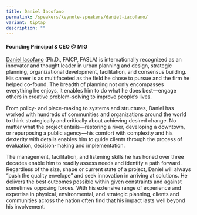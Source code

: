 ```yaml
---
title: Daniel Iacofano
permalink: /speakers/keynote-speakers/daniel-iacofano/
variant: tiptap
description: ""
---
```

<h4><strong>Founding Principal &amp; CEO @ MIG</strong></h4>
<p><a href="https://www.linkedin.com/in/daniel-iacofano-3a06335/" rel="noopener nofollow" target="_blank">Daniel Iacofano</a> (Ph.D.,
FAICP, FASLA) is internationally recognized as an innovator and thought
leader in urban planning and design, strategic planning, organizational
development, facilitation, and consensus building. His career is as multifaceted
as the field he chose to pursue and the firm he helped co-found. The breadth
of planning not only encompasses everything he enjoys, it enables him to
do what he does best—engage others in creative problem-solving to improve
people’s lives.</p>
<p>From policy- and place-making to systems and structures, Daniel has worked
with hundreds of communities and organizations around the world to think
strategically and critically about achieving desired change. No matter
what the project entails—restoring a river, developing a downtown, or repurposing
a public agency—his comfort with complexity and his dexterity with details
enables him to guide clients through the process of evaluation, decision-making
and implementation.</p>
<p>The management, facilitation, and listening skills he has honed over three
decades enable him to readily assess needs and identify a path forward.
Regardless of the size, shape or current state of a project, Daniel will
always “push the quality envelope” and seek innovation in arriving at solutions.
He delivers the best outcomes possible within given constraints and against
sometimes opposing forces. With his extensive range of experience and expertise
in physical, environmental, and strategic planning, clients and communities
across the nation often find that his impact lasts well beyond his involvement.</p>